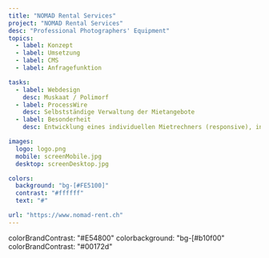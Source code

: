 ```yaml
---
title: "NOMAD Rental Services"
project: "NOMAD Rental Services"
desc: "Professional Photographers' Equipment"
topics:
  - label: Konzept
  - label: Umsetzung
  - label: CMS
  - label: Anfragefunktion

tasks:
  - label: Webdesign
    desc: Muskaat / Polimorf
  - label: ProcessWire
    desc: Selbstständige Verwaltung der Mietangebote
  - label: Besonderheit
    desc: Entwicklung eines individuellen Mietrechners (responsive), initialer Datenimport, mehrstufige Kategorieverwaltung, Bericht-Erstellung

images:
  logo: logo.png
  mobile: screenMobile.jpg
  desktop: screenDesktop.jpg

colors:
  background: "bg-[#FE5100]"
  contrast: "#ffffff"
  text: "#"

url: "https://www.nomad-rent.ch"
---
```


colorBrandContrast: "#E54800"
colorbackground: "bg-[#b10f00"
colorBrandContrast: "#00172d"

